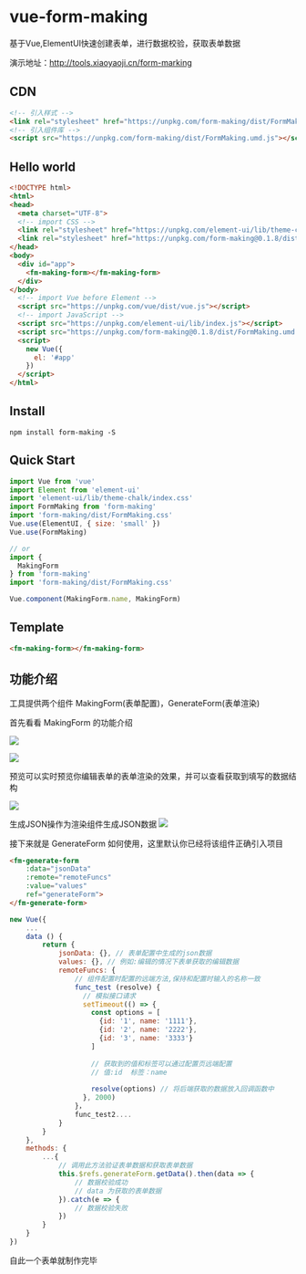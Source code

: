 # vue-form-making
基于Vue,ElementUI快速创建表单，进行数据校验，获取表单数据

演示地址：http://tools.xiaoyaoji.cn/form-marking

## CDN
``` html
<!-- 引入样式 -->
<link rel="stylesheet" href="https://unpkg.com/form-making/dist/FormMaking.css">
<!-- 引入组件库 -->
<script src="https://unpkg.com/form-making/dist/FormMaking.umd.js"></script>
```

## Hello world
``` html
<!DOCTYPE html>
<html>
<head>
  <meta charset="UTF-8">
  <!-- import CSS -->
  <link rel="stylesheet" href="https://unpkg.com/element-ui/lib/theme-chalk/index.css">
  <link rel="stylesheet" href="https://unpkg.com/form-making@0.1.8/dist/FormMaking.css">
</head>
<body>
  <div id="app">
    <fm-making-form></fm-making-form>
  </div>
</body>
  <!-- import Vue before Element -->
  <script src="https://unpkg.com/vue/dist/vue.js"></script>
  <!-- import JavaScript -->
  <script src="https://unpkg.com/element-ui/lib/index.js"></script>
  <script src="https://unpkg.com/form-making@0.1.8/dist/FormMaking.umd.js"></script>
  <script>
    new Vue({
      el: '#app'
    })
  </script>
</html>
```

## Install
```shell
npm install form-making -S
```

## Quick Start
``` javascript
import Vue from 'vue'
import Element from 'element-ui'
import 'element-ui/lib/theme-chalk/index.css'
import FormMaking from 'form-making'
import 'form-making/dist/FormMaking.css'
Vue.use(ElementUI, { size: 'small' })
Vue.use(FormMaking)

// or
import {
  MakingForm
} from 'form-making'
import 'form-making/dist/FormMaking.css'

Vue.component(MakingForm.name, MakingForm)
```

## Template
``` html
<fm-making-form></fm-making-form>
```

## 功能介绍

工具提供两个组件 MakingForm(表单配置)，GenerateForm(表单渲染)

首先看看 MakingForm 的功能介绍

![](https://user-gold-cdn.xitu.io/2018/9/14/165d7578d36b0654?w=2878&h=1108&f=png&s=233664)

![](https://user-gold-cdn.xitu.io/2018/9/14/165d75fc8f26c49c?w=2266&h=1402&f=png&s=255307)

预览可以实时预览你编辑表单的表单渲染的效果，并可以查看获取到填写的数据结构

![](https://user-gold-cdn.xitu.io/2018/9/14/165d762ed2d9ec62?w=1966&h=836&f=png&s=137285)

生成JSON操作为渲染组件生成JSON数据
![](https://user-gold-cdn.xitu.io/2018/9/14/165d76fd6941702a?w=1552&h=982&f=png&s=142989)


接下来就是 GenerateForm 如何使用，这里默认你已经将该组件正确引入项目

``` html
<fm-generate-form 
    :data="jsonData" 
    :remote="remoteFuncs" 
    :value="values"
    ref="generateForm">
</fm-generate-form>
```
``` javascript
new Vue({
    ...
    data () {
        return {
            jsonData: {}, // 表单配置中生成的json数据
            values: {}, // 例如:编辑的情况下表单获取的编辑数据
            remoteFuncs: {
                // 组件配置时配置的远端方法,保持和配置时输入的名称一致
                func_test (resolve) {
                  // 模拟接口请求
                  setTimeout(() => {
                    const options = [
                      {id: '1', name: '1111'},
                      {id: '2', name: '2222'},
                      {id: '3', name: '3333'}
                    ]
                    
                    // 获取到的值和标签可以通过配置页远端配置
                    // 值:id  标签：name
        
                    resolve(options) // 将后端获取的数据放入回调函数中
                  }, 2000)
                }，
                func_test2....
            }
        }
    },
    methods: {
        ...{
            // 调用此方法验证表单数据和获取表单数据
            this.$refs.generateForm.getData().then(data => {
                // 数据校验成功
                // data 为获取的表单数据
            }).catch(e => {
                // 数据校验失败
            })
        }
    }
})
```

自此一个表单就制作完毕